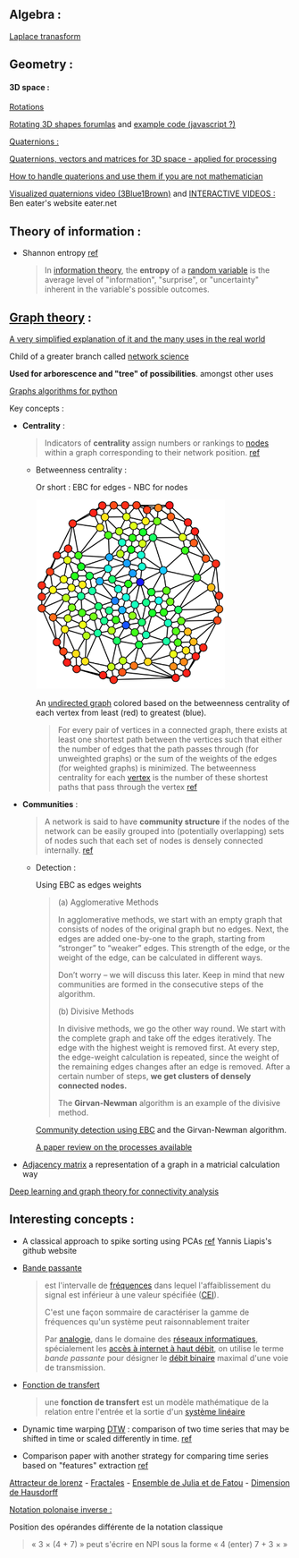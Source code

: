 ## Algebra : 

[Laplace tranasform](https://www.youtube.com/watch?v=n2y7n6jw5d0)



## Geometry :

#### 3D space :

[Rotations](http://web.cs.iastate.edu/~cs577/handouts/rotation.pdf)

[Rotating 3D shapes forumlas](https://www.khanacademy.org/computing/computer-programming/programming-games-visualizations/programming-3d-shapes/a/rotating-3d-shapes) and [example code (javascript ?)](https://www.khanacademy.org/computer-programming/cube-rotated-around-z/5446827933696000)

<u>Quaternions :</u>

[Quaternions, vectors and matrices for 3D space - applied for processing](https://behreajj.medium.com/3d-rotations-in-processing-vectors-matrices-quaternions-10e2fed5f0a3)

[How to handle quaterions and use them if you are not mathematician](https://developerblog.myo.com/quaternions/)

[Visualized quaternions video (3Blue1Brown)](https://www.youtube.com/watch?v=zjMuIxRvygQ) and [INTERACTIVE VIDEOS :](https://eater.net/quaternions) Ben eater's website eater.net



## Theory of information :

- Shannon entropy [ref](https://en.wikipedia.org/wiki/Entropy_(information_theory))

	> In [information theory](https://en.wikipedia.org/wiki/Information_theory), the **entropy** of a [random variable](https://en.wikipedia.org/wiki/Random_variable) is the average level of "information", "surprise", or "uncertainty" inherent in the variable's possible outcomes.

## [Graph theory](https://en.wikipedia.org/wiki/Graph_theory) :

[A very simplified explanation of it and the many uses in the real world](https://towardsdatascience.com/what-is-graph-theory-and-why-should-you-care-28d6a715a5c2)

Child of a greater branch called [network science](https://en.wikipedia.org/wiki/Network_science)

**Used for arborescence and "tree" of possibilities**. amongst other uses

[Graphs algorithms for python](https://networkx.org/documentation/latest/reference/algorithms/index.html)

Key concepts :

- **Centrality** :

  > Indicators of **centrality** assign numbers or rankings to [nodes](https://en.wikipedia.org/wiki/Vertex_(graph_theory)) within a graph corresponding to their network position. [ref](https://en.wikipedia.org/wiki/Centrality)

  - Betweenness centrality :

  	Or short : EBC for edges - NBC for nodes
  	
  	<img src="Mathematics.assets/Graph_betweenness.svg" style="zoom:33%;" />
  	
  	An [undirected graph](https://en.wikipedia.org/wiki/Undirected_graph) colored based on the betweenness centrality of each vertex from least (red) to greatest (blue).
  	
  	> For every pair of vertices in a connected graph, there exists at least  one shortest path between the vertices such that either the number of  edges that the path passes through (for unweighted graphs) or the sum of the weights of the edges (for weighted graphs) is minimized. The  betweenness centrality for each [vertex](https://en.wikipedia.org/wiki/Vertex_(graph_theory)) is the number of these shortest paths that pass through the vertex [ref](https://en.wikipedia.org/wiki/Betweenness_centrality)


- **Communities** :

	> A network is said to have **community structure** if the nodes of the network can be easily grouped into (potentially overlapping) sets of nodes such that each set of nodes is densely connected internally. [ref](https://en.wikipedia.org/wiki/Community_structure)
	
	- Detection : 
	
		Using EBC as edges weights 
	
		> (a) Agglomerative Methods
		>
		> In agglomerative methods, we start with an empty graph that consists  of nodes of the original graph but no edges. Next, the edges are added  one-by-one to the graph, starting from “stronger” to “weaker” edges.  This strength of the edge, or the weight of the edge, can be calculated  in different ways.
		>
		> Don’t worry – we will discuss this later. Keep in mind that new  communities are formed in the consecutive steps of the algorithm.
		>
		> 
		>
		> (b) Divisive Methods
		>
		> In divisive methods, we go the other way round. We start with the  complete graph and take off the edges iteratively. The edge with the  highest weight is removed first. At every step, the edge-weight  calculation is repeated, since the weight of the remaining edges changes after an edge is removed. After a certain number of steps, **we get clusters of densely connected nodes.**
		>
		> The **Girvan-Newman** algorithm is an example of the divisive method.
	
		[Community detection using EBC](https://www.analyticsvidhya.com/blog/2020/04/community-detection-graphs-networks/) and the Girvan-Newman algorithm.
		
		[A paper review on the processes available](https://arxiv.org/abs/0906.0612) 

- [Adjacency matrix](https://en.wikipedia.org/wiki/Adjacency_matrix) a representation of a graph in a matricial calculation way

[Deep learning and graph theory for connectivity analysis](https://tel.archives-ouvertes.fr/tel-02479670/document)





## Interesting concepts :

- A classical approach to spike sorting using PCAs  [ref](https://yliapis.github.io/A-Classical-Approach-to-Spike-Sorting/)  Yannis Liapis's github website

- [Bande passante](https://fr.wikipedia.org/wiki/Bande_passante) 

	> est l'intervalle de [fréquences](https://fr.wikipedia.org/wiki/Fréquence) dans lequel l'affaiblissement du signal est inférieur à une valeur spécifiée ([CEI](https://fr.wikipedia.org/wiki/Bande_passante#CEI60050)).
	>
	> C'est une façon sommaire de caractériser la gamme de fréquences qu'un système peut raisonnablement traiter
	>
	> Par [analogie](https://fr.wikipedia.org/wiki/Analogie), dans le domaine des [réseaux informatiques](https://fr.wikipedia.org/wiki/Réseau_informatique), spécialement les [accès à internet à haut débit](https://fr.wikipedia.org/wiki/Accès_à_internet_à_haut_débit), on utilise le terme *bande passante* pour désigner le [débit binaire](https://fr.wikipedia.org/wiki/Débit_binaire) maximal d'une voie de transmission.

- [Fonction de transfert](https://fr.wikipedia.org/wiki/Fonction_de_transfert) 

	> une **fonction de transfert** est un modèle mathématique de la relation entre l'entrée et la sortie d'un [système linéaire](https://fr.wikipedia.org/wiki/Système_linéaire)

- Dynamic time warping [DTW](https://en.wikipedia.org/wiki/Dynamic_time_warping) : comparison of two time series that may be shifted in time or scaled differently in time. [ref](https://groups.google.com/g/sci.image.processing/c/KOZoeLL945I?pli=1)
- Comparison paper with another strategy for comparing time series based on "features" extraction [ref](https://ieeexplore.ieee.org/document/9095654)


[Attracteur de lorenz](https://fr.wikipedia.org/wiki/Attracteur_de_Lorenz#Points_d'%C3%A9quilibre) - [Fractales](https://fr.wikipedia.org/wiki/Fractale) - [Ensemble de Julia et de Fatou](https://fr.wikipedia.org/wiki/Ensemble_de_Julia) - [Dimension de Hausdorff](https://fr.wikipedia.org/wiki/Dimension_de_Hausdorff)

[Notation polonaise inverse :](https://fr.wikipedia.org/wiki/Notation_polonaise_inverse)

Position des opérandes différente de la notation classique

> « 3 × (4 + 7) » peut s'écrire en NPI sous la forme « 4 (enter) 7 + 3 × »

